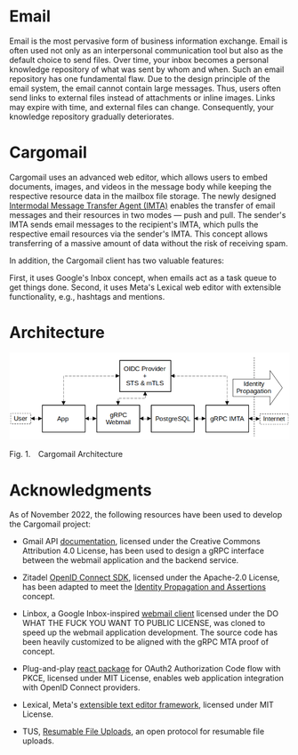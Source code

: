 # Email

Email is the most pervasive form of business information exchange. Email is often used not only as an interpersonal communication tool but also as the default choice to send files. Over time, your inbox becomes a personal knowledge repository of what was sent by whom and when. Such an email repository has one fundamental flaw. Due to the design principle of the email system, the email cannot contain large messages. Thus, users often send links to external files instead of attachments or inline images. Links may expire with time, and external files can change. Consequently, your knowledge repository gradually deteriorates.

# Cargomail

Cargomail uses an advanced web editor, which allows users to embed documents, images, and videos in the message body while keeping the respective resource data in the mailbox file storage. The newly designed [Intermodal Message Transfer Agent (IMTA)](https://github.com/cargomail-org/imta) enables the transfer of email messages and their resources in two modes — push and pull. The sender's IMTA sends email messages to the recipient's IMTA, which pulls the respective email resources via the sender's IMTA. This concept allows transferring of a massive amount of data without the risk of receiving spam.

In addition, the Cargomail client has two valuable features:

First, it uses Google's Inbox concept, when emails act as a task queue to get things done.
Second, it uses Meta's Lexical web editor with extensible functionality, e.g., hashtags and mentions.

# Architecture

![Architecture](./images/cargomail_architecture.png)

<p class="figure">
Fig.&nbsp;1.&emsp;Cargomail Architecture
</p>

# Acknowledgments

As of November 2022, the following resources have been used to develop the Cargomail project:

* Gmail API [documentation](https://developers.google.com/gmail/api/reference/rest), licensed under the Creative Commons Attribution 4.0 License, has been used to design a gRPC interface between the webmail application and the backend service.

* Zitadel [OpenID Connect SDK](https://github.com/zitadel/oidc), licensed under the Apache-2.0 License, has been adapted to meet the [Identity Propagation and Assertions](https://github.com/cargomail-org/identity-propagation-and-assertions) concept.

* Linbox, a Google Inbox-inspired [webmail client](https://github.com/yanglin5689446/linbox) licensed under the DO WHAT THE FUCK YOU WANT TO PUBLIC LICENSE, was cloned to speed up the webmail application development. The source code has been heavily customized to be aligned with the gRPC MTA proof of concept.

* Plug-and-play [react package](https://github.com/soofstad/react-oauth2-pkce) for OAuth2 Authorization Code flow with PKCE, licensed under MIT License, enables web application integration with OpenID Connect providers.

* Lexical, Meta's [extensible text editor framework](https://github.com/facebook/lexical), licensed under MIT License.

* TUS, [Resumable File Uploads](https://github.com/tus), an open protocol for resumable file uploads.
